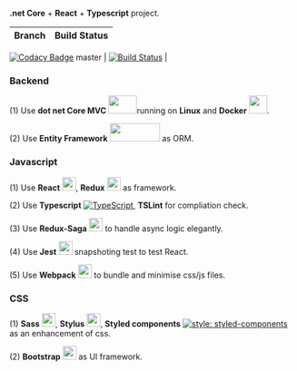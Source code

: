 **.net Core** + **React** + **Typescript** project.

Branch  | Build Status |
-------- | :------------: |
[![Codacy Badge](https://api.codacy.com/project/badge/Grade/e2c0b2d2a68548c190f413a253626bc9)](https://www.codacy.com/app/gqy117/WebTool2?utm_source=github.com&utm_medium=referral&utm_content=gqy117/WebTool2&utm_campaign=badger)
master | [![Build Status](https://travis-ci.org/gqy117/WebTool2.svg?branch=master)](https://travis-ci.org/gqy117/WebTool2) |

### Backend

(1) Use **dot net Core MVC** <a href="https://docs.microsoft.com/en-us/aspnet/core/"><img width="50" height="32" src="https://raw.githubusercontent.com/campusMVP/dotnetCoreLogoPack/master/.NET%20Core/Bitmap%20RGB/NET-Core-Logo_2colors_Boxed_RGB_bitmap_MEDIUM.png"></a>running on **Linux** and **Docker**  <a href="https://www.docker.com/"><img width="32" height="32" src="https://cdn.worldvectorlogo.com/logos/docker.svg"></a>.

(2) Use **Entity Framework** <a href="https://docs.microsoft.com/en-us/aspnet/core/"><img width="88" height="32" src="https://raw.githubusercontent.com/campusMVP/dotnetCoreLogoPack/master/Entity%20Framework%20Core/Bitmap%20RGB/Bitmap-BIG_Entity-Framework-Core-Logo_2Colors_Boxed_RGB.png"></a> as ORM.

### Javascript
(1) Use **React** <a href="https://reactjs.org/"><img width="24" height="24" src="https://cdn.worldvectorlogo.com/logos/react.svg"></a>, **Redux** <a href="https://redux.js.org/"><img width="24" height="24" src="https://cdn.worldvectorlogo.com/logos/redux.svg"></a> as framework.

(2) Use **Typescript** [![TypeScript](https://badges.frapsoft.com/typescript/code/typescript.svg?v=101)](https://github.com/ellerbrock/typescript-badges/), **TSLint** for compliation check.

(3) Use **Redux-Saga**  <a href="https://github.com/redux-saga/redux-saga"><img width="24" height="24" src="https://cdn.worldvectorlogo.com/logos/redux-saga.svg"></a>  to handle async logic elegantly.

(4) Use **Jest**  <a href="https://facebook.github.io/jest/"><img width="24" height="24" src="https://cdn.worldvectorlogo.com/logos/jest.svg"></a> snapshoting test to test React.

(5) Use **Webpack** <a href="https://webpack.js.org/"><img width="24" height="24" src="https://cdn.worldvectorlogo.com/logos/webpack-icon.svg"></a> to bundle and minimise css/js files.

### CSS
(1) **Sass** <a href="http://sass-lang.com/"><img width="24" height="24" src="https://cdn.worldvectorlogo.com/logos/sass-1.svg"></a>, **Stylus**   <a href="http://stylus-lang.com/"><img width="24" height="24" src="https://cdn.worldvectorlogo.com/logos/stylus.svg"></a>, **Styled components** [![style: styled-components](https://img.shields.io/badge/style-%F0%9F%92%85%20styled--components-orange.svg?colorB=daa357&colorA=db748e)](https://github.com/styled-components/styled-components) as an enhancement of css.

(2) **Bootstrap**  <a href="https://getbootstrap.com/"><img width="24" height="24" src="https://cdn.worldvectorlogo.com/logos/bootstrap-4.svg"></a> as UI framework.